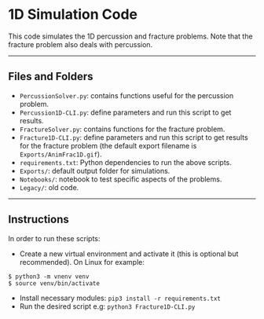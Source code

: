 # 1D Simulation Code

This code simulates the 1D percussion and fracture problems. Note that the fracture problem also deals with percussion.

---
## Files and Folders
- `PercussionSolver.py`: contains functions useful for the percussion problem.
- `Percussion1D-CLI.py`: define parameters and run this script to get results.
- `FractureSolver.py`: contains functions for the fracture problem.
- `Fracture1D-CLI.py`: define parameters and run this script to get results for the fracture problem (the default export filename is `Exports/AnimFrac1D.gif`).
- `requirements.txt`: Python dependencies to run the above scripts.
- `Exports/`: default output folder for simulations.
- `Notebooks/`: notebook to test specific aspects of the problems.
- `Legacy/`: old code.

---
## Instructions
In order to run these scripts:
- Create a new virtual environment and activate it (this is optional but recommended). On Linux for example:
```
$ python3 -m vnenv venv
$ source venv/bin/activate
```
- Install necessary modules: `pip3 install -r requirements.txt`
- Run the desired script e.g: `python3 Fracture1D-CLI.py` 
